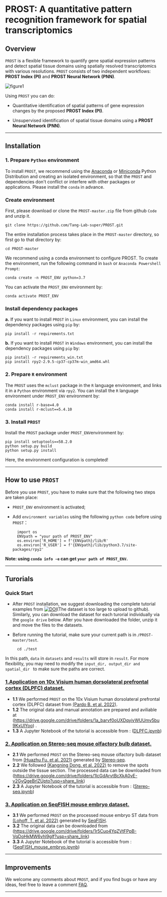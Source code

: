 # PROST: A quantitative pattern recognition framework for spatial transcriptomics 
## Overview
`PROST` is a flexible framework to quantify gene spatial expression patterns and detect spatial tissue domains using spatially resolved transcriptomics with various resolutions. `PROST` consists of two independent workflows: **PROST Index (PI)** and **PROST Neural Network (PNN)**. 


![figure1](./docs/imgs/figure/figure1.jpg)

Using `PROST` you can do:
* Quantitative identification of spatial patterns of gene expression changes by the proposed **PROST Index (PI)**.

* Unsupervised identification of spatial tissue domains using a **PROST Neural Network (PNN)**. 
---

## Installation
### 1. Prepare `Python` environment
To install `PROST`, we recommend using the [Anaconda](https://anaconda.org/) or [Miniconda](https://docs.conda.io/en/latest/miniconda.html) Python Distribution and creating an isolated environment, so that the `PROST` and dependencies don't conflict or interfere with other packages or applications. Please install the `conda` in advance. 


### Create environment 
First, please download or clone the `PROST-master.zip` file from github `Code` and unzip it. 

    git clone https://github.com/Tang-Lab-super/PROST.git

The entire installation process takes place in the `PROST-master` directory, so first go to that directory by:
   
    cd PROST-master

We recommend using a conda environment to configure PROST. To create the environment, run the following command in `bash` or `Anaconda Powershell Prompt`:

    conda create -n PROST_ENV python=3.7


You can activate the `PROST_ENV` environment by: 

    conda activate PROST_ENV

### Install dependency packages 
**a.** If you want to install `PROST` in `Linux` environment, you can install the dependency packages using `pip` by:
   
    pip install -r requirements.txt

**b.** If you want to install `PROST` in `Windows` environment, you can install the dependency packages using `pip` by:

    pip install -r requirements_win.txt
    pip install rpy2-2.9.5-cp37-cp37m-win_amd64.whl

### 2. Prepare `R` environment
The `PROST` uses the `mclust` package in the `R` language environment, and links it in a `Python` environment via `rpy2`. You can install the `R` language environment under `PROST_ENV` environment by:

    conda install r-base=4.0
    conda install r-mclust==5.4.10

### 3. Install `PROST`
Install the `PROST` package under `PROST_ENV`environment by:

    pip install setuptools==58.2.0
    python setup.py build
    python setup.py install

Here, the environment configuration is completed! 

---

## How to use `PROST`
Before you use `PROST`, you have to make sure that the following two steps are taken place:  
* `PROST_ENV` environment is activated; 
* Add `environment variables` using the following `python code` before using `PROST`：

        import os
        ENVpath = "your path of PROST_ENV"  
        os.environ['R_HOME'] = f'{ENVpath}/lib/R'
        os.environ['R_USER'] = f'{ENVpath}/lib/python3.7/site-packages/rpy2'

**Note: using `conda info -e` can get `your path of PROST_ENV`.**

---

## Turorials
### Quick Start
* After `PROST` installation, we suggest downloading the complete tutorial examples from [![DOI](https://zenodo.org/badge/DOI/10.5281/zenodo.7825971.svg)](https://doi.org/10.5281/zenodo.7825971)(The dataset is too large to upload to github). Similarly, you can download the dataset for each turorial individually via the `google drive` below. After you have downloaded the folder, unzip it and move the files to the datasets.

* Before running the tutorial, make sure your current path is in `/PROST-master/test`.

        cd ./test

In this path, `data` in `datasets` and `results` will store in `result`. For more flexibility, you may need to modify the `input_dir, output_dir and spatial_dir ` to make sure the paths are correct.

### [1.Application on 10x Visium human dorsolateral prefrontal cortex (DLPFC) dataset.](./docs/tutorials/DLPFC.md "In this vignette, we analyzed tissue section from the human dorsolateral prefrontal cortex (DLPFC) 10x Visium ST dataset, which was manually annotated as the cortical layers and white matter (WM)") 
* **1.1** We performed `PROST` on the 10x Visium human dorsolateral prefrontal cortex (DLPFC) dataset from [(Pardo B. et al. 2022)](https://doi.org/10.1186/s12864-022-08601-w).
* **1.2** The original data and manual annotation are prepared and aviliable at (https://drive.google.com/drive/folders/1a_barvf0oUXDqyivWUUmv5bu9KxUlYoo) .
* **1.3** A Jupyter Notebook of the tutorial is accessible from : ([DLPFC.ipynb](./docs/vignettes/DLPFC.ipynb))

### [2. Application on Stereo-seq mouse olfactory bulb dataset.](./docs/tutorials/Stereo-seq.md "In this vignette, we analysis an ST dataset with cellular resolution (~14 μm in diameter per spot) generated by the Stereo-seq platform from mouse olfactory bulb tissue (add citation) to evaluate the performance of PROST on ST datasets with single-cell resolution.")
* **2.1** We performed `PROST` on the Stereo-seq mouse olfactory bulb dataset from [(Huazhu Fu. et al. 2021)](https://doi.org/10.1101/2021.06.15.448542) generated by [Stereo-seq](https://doi.org/10.1016/j.cell.2022.04.003).
* **2.2** We followed [(Kangning Dong. et al. 2022)](https://doi.org/10.1038/s41467-022-29439-6) to remove the spots outside the tissue section. The processed data can be downloaded from (https://drive.google.com/drive/folders/1lcGdArvtBcXkA0vE-v2GyQgeBrlZUpto?usp=share_link)
* **2.3** A Jupyter Notebook of the tutorial is accessible from : ([Stereo-seq.ipynb](./docs/vignettes/Stereo-seq.ipynb))

### [3. Application on SeqFISH mouse embryo dataset.](./docs/tutorials/SeqFISH_mouse_embryo.md "In this vignette, we applied PROST onto a SeqFISH-profiled dataset to evaluate its general applicability.")
* **3.1** We performed `PROST` on the processed mouse embryo ST data from [(Lohoff, T. et al. 2022)](https://doi.org/10.1038/s41587-021-01006-2) generated by [SeqFISH](https://spatial.caltech.edu/seqfish/).
* **3.2** The original data can be downloaded from (https://drive.google.com/drive/folders/1r5Cuo4YqZVtFPpB-VqDoHkMW6vhl9glf?usp=share_link)
* **3.3** A Jupyter Notebook of the tutorial is accessible from : ([SeqFISH_mouse_embryo.ipynb](./docs/vignettes/SeqFISH_mouse_embryo.ipynb))

---

## Improvements
We welcome any comments about `PROST`, and if you find bugs or have any ideas, feel free to leave a comment [FAQ](https://github.com/Tang-Lab-super/PROST/labels/FAQ).

---


